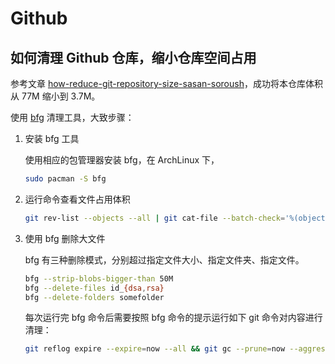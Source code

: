 # Github

## 如何清理 Github 仓库，缩小仓库空间占用

参考文章 [how-reduce-git-repository-size-sasan-soroush](https://www.linkedin.com/pulse/how-reduce-git-repository-size-sasan-soroush)，成功将本仓库体积从 77M 缩小到 3.7M。

使用 [bfg](https://rtyley.github.io/bfg-repo-cleaner/?trk=article-ssr-frontend-pulse_little-text-block) 清理工具，大致步骤：

1. 安装 bfg 工具

    使用相应的包管理器安装 bfg，在 ArchLinux 下，
    ```bash
    sudo pacman -S bfg
    ```

2. 运行命令查看文件占用体积

    ```bash
    git rev-list --objects --all | git cat-file --batch-check='%(objecttype) %(objectname) %(objectsize) %(rest)' | sed -n 's/^blob //p' | sort --numeric-sort --key=2 | cut -c 1-12,41- | $(command -v gnumfmt || echo numfmt) --field=2 --to=iec-i --suffix=B --padding=7 --round=nearest
    ```

3. 使用 bfg 删除大文件

    bfg 有三种删除模式，分别超过指定文件大小、指定文件夹、指定文件。
    ```bash
    bfg --strip-blobs-bigger-than 50M
    bfg --delete-files id_{dsa,rsa}
    bfg --delete-folders somefolder
    ```
    每次运行完 bfg 命令后需要按照 bfg 命令的提示运行如下 git 命令对内容进行清理：
    ```bash
    git reflog expire --expire=now --all && git gc --prune=now --aggressive
    ```
